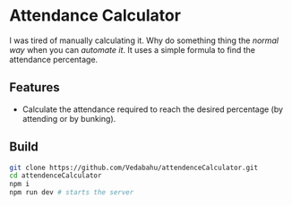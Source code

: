 # Attendance Calculator

I was tired of manually calculating it. Why do something thing the _normal way_ when you can _automate it_.
It uses a simple formula to find the attendance percentage. 

## Features

- Calculate the attendance required to reach the desired percentage (by attending or by bunking).

## Build

```bash
git clone https://github.com/Vedabahu/attendenceCalculator.git
cd attendenceCalculator
npm i
npm run dev # starts the server
```